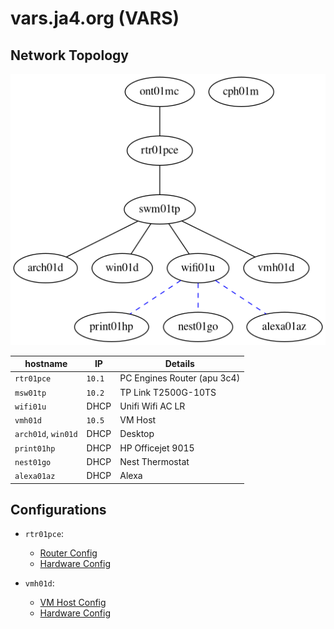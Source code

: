 # vars.ja4.org (VARS)

## Network Topology

![Network Topology](network.png)

| hostname | IP | Details |
| --- | --- |--- |
| `rtr01pce` | `10.1` | PC Engines Router (apu 3c4) |
| `msw01tp` | `10.2` | TP Link T2500G-10TS |
| `wifi01u` | DHCP | Unifi Wifi AC LR |
| `vmh01d` | `10.5`  | VM Host |
| `arch01d`, `win01d` | DHCP | Desktop |
| `print01hp` | DHCP | HP Officejet 9015 |
| `nest01go` | DHCP | Nest Thermostat |
| `alexa01az` | DHCP | Alexa |

## Configurations

* `rtr01pce`:
    * [Router Config](rtr01pce.nix)
    * [Hardware Config](hardware/rtr01pce.nix)

* `vmh01d`:
    * [VM Host Config](vmh01d.nix)
    * [Hardware Config](hardware/vmh01d.nix)
